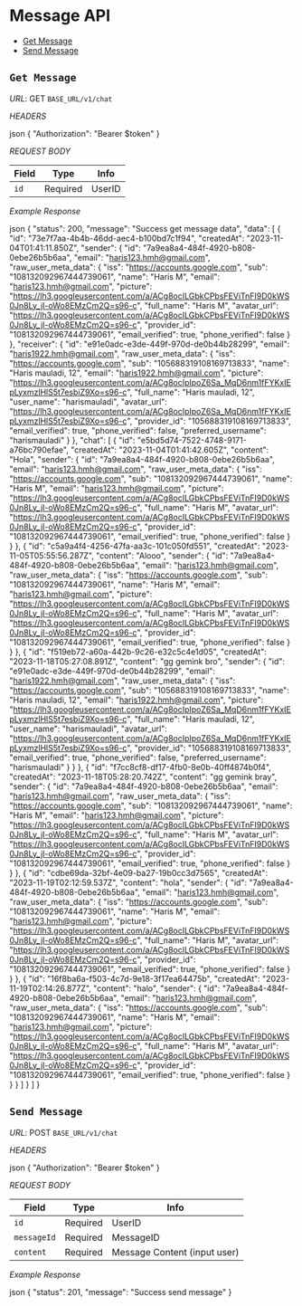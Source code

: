 # Message API


- [Get Message](#get-message)
- [Send Message](#send-message)

## `Get Message`

*URL*:
GET `BASE_URL/v1/chat`

*HEADERS*

json
{
  "Authorization": "Bearer $token"
}

*REQUEST BODY*

| Field        | Type      | Info                                                      |
| ------------ | ----------|---------------------------------------------------------- |
| `id`         | Required  | UserID                                                    |

*Example Response*

json
{
  "status": 200,
  "message": "Success get message data",
  "data": [
    {
      "id": "73e7f7aa-4b4b-46dd-aec4-b100bd7c1f94",
      "createdAt": "2023-11-04T01:41:11.850Z",
      "sender": {
        "id": "7a9ea8a4-484f-4920-b808-0ebe26b5b6aa",
        "email": "haris123.hmh@gmail.com",
        "raw_user_meta_data": {
          "iss": "https://accounts.google.com",
          "sub": "108132092967444739061",
          "name": "Haris M",
          "email": "haris123.hmh@gmail.com",
          "picture": "https://lh3.googleusercontent.com/a/ACg8ocILGbkCPbsFEViTnFI9D0kWS0Jn8Ly_jI-oWo8EMzCm2Q=s96-c",
          "full_name": "Haris M",
          "avatar_url": "https://lh3.googleusercontent.com/a/ACg8ocILGbkCPbsFEViTnFI9D0kWS0Jn8Ly_jI-oWo8EMzCm2Q=s96-c",
          "provider_id": "108132092967444739061",
          "email_verified": true,
          "phone_verified": false
        }
      },
      "receiver": {
        "id": "e91e0adc-e3de-449f-970d-de0b44b28299",
        "email": "haris1922.hmh@gmail.com",
        "raw_user_meta_data": {
          "iss": "https://accounts.google.com",
          "sub": "105688319108169713833",
          "name": "Haris mauladi, 12",
          "email": "haris1922.hmh@gmail.com",
          "picture": "https://lh3.googleusercontent.com/a/ACg8ocIpIpoZ6Sa_MqD6nm1fFYKxIEpLyxmzlHlS5t7esbiZ9Xo=s96-c",
          "full_name": "Haris mauladi, 12",
          "user_name": "harismauladi",
          "avatar_url": "https://lh3.googleusercontent.com/a/ACg8ocIpIpoZ6Sa_MqD6nm1fFYKxIEpLyxmzlHlS5t7esbiZ9Xo=s96-c",
          "provider_id": "105688319108169713833",
          "email_verified": true,
          "phone_verified": false,
          "preferred_username": "harismauladi"
        }
      },
      "chat": [
        {
          "id": "e5bd5d74-7522-4748-9171-a76bc790efae",
          "createdAt": "2023-11-04T01:41:42.605Z",
          "content": "Hola",
          "sender": {
            "id": "7a9ea8a4-484f-4920-b808-0ebe26b5b6aa",
            "email": "haris123.hmh@gmail.com",
            "raw_user_meta_data": {
              "iss": "https://accounts.google.com",
              "sub": "108132092967444739061",
              "name": "Haris M",
              "email": "haris123.hmh@gmail.com",
              "picture": "https://lh3.googleusercontent.com/a/ACg8ocILGbkCPbsFEViTnFI9D0kWS0Jn8Ly_jI-oWo8EMzCm2Q=s96-c",
              "full_name": "Haris M",
              "avatar_url": "https://lh3.googleusercontent.com/a/ACg8ocILGbkCPbsFEViTnFI9D0kWS0Jn8Ly_jI-oWo8EMzCm2Q=s96-c",
              "provider_id": "108132092967444739061",
              "email_verified": true,
              "phone_verified": false
            }
          }
        },
        {
          "id": "c5a9a4f4-4256-47fa-aa3c-101c050fd551",
          "createdAt": "2023-11-05T05:55:56.287Z",
          "content": "Alooo",
          "sender": {
            "id": "7a9ea8a4-484f-4920-b808-0ebe26b5b6aa",
            "email": "haris123.hmh@gmail.com",
            "raw_user_meta_data": {
              "iss": "https://accounts.google.com",
              "sub": "108132092967444739061",
              "name": "Haris M",
              "email": "haris123.hmh@gmail.com",
              "picture": "https://lh3.googleusercontent.com/a/ACg8ocILGbkCPbsFEViTnFI9D0kWS0Jn8Ly_jI-oWo8EMzCm2Q=s96-c",
              "full_name": "Haris M",
              "avatar_url": "https://lh3.googleusercontent.com/a/ACg8ocILGbkCPbsFEViTnFI9D0kWS0Jn8Ly_jI-oWo8EMzCm2Q=s96-c",
              "provider_id": "108132092967444739061",
              "email_verified": true,
              "phone_verified": false
            }
          }
        },
        {
          "id": "f519eb72-a60a-442b-9c26-e32c5c4e1d05",
          "createdAt": "2023-11-18T05:27:08.891Z",
          "content": "gg gemink  bro",
          "sender": {
            "id": "e91e0adc-e3de-449f-970d-de0b44b28299",
            "email": "haris1922.hmh@gmail.com",
            "raw_user_meta_data": {
              "iss": "https://accounts.google.com",
              "sub": "105688319108169713833",
              "name": "Haris mauladi, 12",
              "email": "haris1922.hmh@gmail.com",
              "picture": "https://lh3.googleusercontent.com/a/ACg8ocIpIpoZ6Sa_MqD6nm1fFYKxIEpLyxmzlHlS5t7esbiZ9Xo=s96-c",
              "full_name": "Haris mauladi, 12",
              "user_name": "harismauladi",
              "avatar_url": "https://lh3.googleusercontent.com/a/ACg8ocIpIpoZ6Sa_MqD6nm1fFYKxIEpLyxmzlHlS5t7esbiZ9Xo=s96-c",
              "provider_id": "105688319108169713833",
              "email_verified": true,
              "phone_verified": false,
              "preferred_username": "harismauladi"
            }
          }
        },
        {
          "id": "f7cc8cf8-df17-4fb0-8e0b-40ff4874b0f4",
          "createdAt": "2023-11-18T05:28:20.742Z",
          "content": "gg gemink bray",
          "sender": {
            "id": "7a9ea8a4-484f-4920-b808-0ebe26b5b6aa",
            "email": "haris123.hmh@gmail.com",
            "raw_user_meta_data": {
              "iss": "https://accounts.google.com",
              "sub": "108132092967444739061",
              "name": "Haris M",
              "email": "haris123.hmh@gmail.com",
              "picture": "https://lh3.googleusercontent.com/a/ACg8ocILGbkCPbsFEViTnFI9D0kWS0Jn8Ly_jI-oWo8EMzCm2Q=s96-c",
              "full_name": "Haris M",
              "avatar_url": "https://lh3.googleusercontent.com/a/ACg8ocILGbkCPbsFEViTnFI9D0kWS0Jn8Ly_jI-oWo8EMzCm2Q=s96-c",
              "provider_id": "108132092967444739061",
              "email_verified": true,
              "phone_verified": false
            }
          }
        },
        {
          "id": "cdbe69da-32bf-4e09-ba27-19b0cc3d7565",
          "createdAt": "2023-11-19T02:12:59.537Z",
          "content": "hola",
          "sender": {
            "id": "7a9ea8a4-484f-4920-b808-0ebe26b5b6aa",
            "email": "haris123.hmh@gmail.com",
            "raw_user_meta_data": {
              "iss": "https://accounts.google.com",
              "sub": "108132092967444739061",
              "name": "Haris M",
              "email": "haris123.hmh@gmail.com",
              "picture": "https://lh3.googleusercontent.com/a/ACg8ocILGbkCPbsFEViTnFI9D0kWS0Jn8Ly_jI-oWo8EMzCm2Q=s96-c",
              "full_name": "Haris M",
              "avatar_url": "https://lh3.googleusercontent.com/a/ACg8ocILGbkCPbsFEViTnFI9D0kWS0Jn8Ly_jI-oWo8EMzCm2Q=s96-c",
              "provider_id": "108132092967444739061",
              "email_verified": true,
              "phone_verified": false
            }
          }
        },
        {
          "id": "16f8ba6a-f503-4c7d-9e18-3f17ea64475b",
          "createdAt": "2023-11-19T02:14:26.877Z",
          "content": "halo",
          "sender": {
            "id": "7a9ea8a4-484f-4920-b808-0ebe26b5b6aa",
            "email": "haris123.hmh@gmail.com",
            "raw_user_meta_data": {
              "iss": "https://accounts.google.com",
              "sub": "108132092967444739061",
              "name": "Haris M",
              "email": "haris123.hmh@gmail.com",
              "picture": "https://lh3.googleusercontent.com/a/ACg8ocILGbkCPbsFEViTnFI9D0kWS0Jn8Ly_jI-oWo8EMzCm2Q=s96-c",
              "full_name": "Haris M",
              "avatar_url": "https://lh3.googleusercontent.com/a/ACg8ocILGbkCPbsFEViTnFI9D0kWS0Jn8Ly_jI-oWo8EMzCm2Q=s96-c",
              "provider_id": "108132092967444739061",
              "email_verified": true,
              "phone_verified": false
            }
          }
        }
      ]
    }
  ]
}

## `Send Message`

*URL*:
POST `BASE_URL/v1/chat`

*HEADERS*

json
{
  "Authorization": "Bearer $token"
}


*REQUEST BODY*

| Field        | Type      | Info                                                      |
| ------------ | ----------|---------------------------------------------------------- |
| `id`         | Required  | UserID                                                    |
| `messageId`  | Required  | MessageID                                                 |
| `content`    | Required  | Message Content (input user)                              |



*Example Response*

json
{
  "status": 201,
  "message": "Success send message"
}